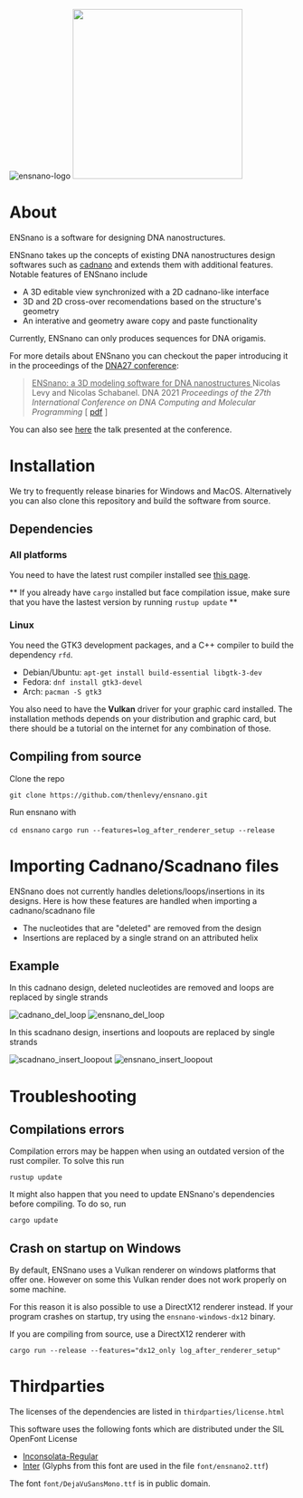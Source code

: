 ![ensnano-logo](img/ensnano_logo.png)
<img src="img/made_with_iced_white.svg" width="300">

# About

ENSnano is a software for designing DNA nanostructures. 

ENSnano takes up the concepts of existing DNA nanostructures design softwares such as
[cadnano](https://cadnano.org/) and extends them with additional features. Notable features of
ENSnano include

* A 3D editable view synchronized with a 2D cadnano-like interface
* 3D and 2D cross-over recomendations based on the structure's geometry
* An interative and geometry aware copy and paste functionality

Currently, ENSnano can only produces sequences for DNA origamis.

For more details about ENSnano you can checkout the paper introducing it in the proceedings of the
[DNA27 conference](http://dna27.iopconfs.org/home): 

> <ins> ENSnano: a 3D modeling software for DNA nanostructures </ins>
   Nicolas Levy and Nicolas Schabanel.
   DNA 2021 *Proceedings of the 27th International Conference on DNA Computing and Molecular Programming*
   [ [pdf](https://drops.dagstuhl.de/opus/volltexte/2021/14672/pdf/LIPIcs-DNA-27-5.pdf) ]

You can also see [here](https://www.youtube.com/watch?v=NPH-ukYMhdY) the talk presented at
the conference.

# Installation

We try to frequently release binaries for Windows and MacOS.
Alternatively you can also clone this repository and build the software from source.

## Dependencies 
### All platforms

You need to have the latest rust compiler installed see [this page](https://www.rust-lang.org/tools/install).

** If you already have `cargo` installed but face compilation issue, make sure that you have the lastest version by running `rustup update` **

### Linux
You need the GTK3 development packages, and a C++ compiler to build the dependency `rfd`.

* Debian/Ubuntu: `apt-get install build-essential libgtk-3-dev`
* Fedora: `dnf install gtk3-devel`
* Arch: `pacman -S gtk3`

You also need to have the **Vulkan** driver for your graphic card installed. The installation methods depends on your distribution and graphic card,
but there should be a tutorial on the internet for any combination of those.

## Compiling from source

Clone the repo

`git clone https://github.com/thenlevy/ensnano.git`

Run ensnano with

`cd ensnano`
`cargo run --features=log_after_renderer_setup --release`

# Importing Cadnano/Scadnano files

ENSnano does not currently handles deletions/loops/insertions in its designs. Here is how these features are handled
when importing a cadnano/scadnano file

* The nucleotides that are "deleted" are removed from the design
* Insertions are replaced by a single strand on an attributed helix

## Example

In this cadnano design, deleted nucleotides are removed and loops are replaced by single strands

![cadnano_del_loop](img/cadnano_del_loop.png) ![ensnano_del_loop](img/ensnano_del_loop.png)

In this scadnano design, insertions and loopouts are replaced by single strands

![scadnano_insert_loopout](img/scadnano_insert_loopout.png) ![ensnano_insert_loopout](img/ensnano_insert_loopout.png)

# Troubleshooting

## Compilations errors
Compilation errors may be happen when using an outdated version of the rust compiler. To solve this run

`rustup update`

It might also happen that you need to update ENSnano's dependencies before compiling. To do so, run

`cargo update`

## Crash on startup on Windows
By default, ENSnano uses a Vulkan renderer on windows platforms that offer one. However on some
this Vulkan render does not work properly on some machine.

For this reason it is also possible to use a DirectX12 renderer instead. 
If your program crashes on startup, try using the `ensnano-windows-dx12` binary.

If you are compiling from source, use a DirectX12 renderer with

`cargo run --release --features="dx12_only log_after_renderer_setup"`

# Thirdparties

The licenses of the dependencies are listed in `thirdparties/license.html`

This software uses the following fonts which are distributed under the SIL OpenFont License
* [Inconsolata-Regular](https://fonts.google.com/specimen/Inconsolata)
* [Inter](https://fonts.google.com/specimen/Inter) (Glyphs from this font are used in the file `font/ensnano2.ttf`)

The font `font/DejaVuSansMono.ttf` is in public domain.
